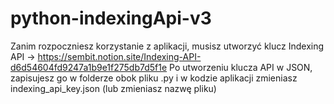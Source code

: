 # python-indexingApi-v3
Zanim rozpoczniesz korzystanie z aplikacji, musisz utworzyć klucz Indexing API -> https://sembit.notion.site/Indexing-API-d6d54604fd9247a1b9e1f275db7d5f1e 
Po utworzeniu klucza API w JSON, zapisujesz go w folderze obok pliku .py i w kodzie aplikacji zmieniasz indexing_api_key.json (lub zmieniasz nazwę pliku)
